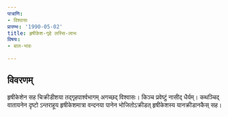 ```yaml
---
पात्राणि:
- विश्वासः
प्रारम्भः: '1990-05-02'
title: हृषीकेश-गृहे लस्सि-लाभः
विषयः:
- बाल-भावः

---
```


## विवरणम्
हृषीकेशेन सह चिक्रीडीशया तद्गृहपार्श्वभागम् अगच्छद् विश्वासः। किञ्च प्रवेष्टुं नासीद् धैर्यम्। कथञ्चिद् वातायनेन दृष्टो ऽन्तराहूय हृषीकेशमात्रा वन्दनया पानेन भोजितोऽक्रीडत् हृषीकेशस्य यानक्रीडानकैस् सह।


